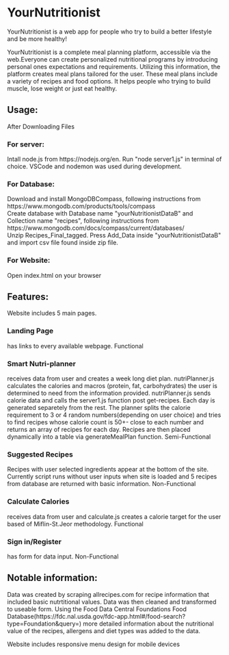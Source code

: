 # YourNutritionist
YourNutritionist is a web app for people who try to build a better lifestyle and be more healthy!

YourNutritionist is a complete meal planning platform,
accessible via the web.Everyone can create personalized nutritional programs by introducing personal ones
expectations and requirements. Utilizing this information, the platform creates
meal plans tailored for the user. These meal plans include a variety of recipes and food options. It helps people 
who trying to build muscle, lose weight or just eat healthy. 

<h2>Usage:</h2>
After Downloading Files
</br>
  <h3>For server:</h3> Intall node.js from https://nodejs.org/en. Run "node server1.js" in terminal of choice. VSCode and nodemon was used during development.
  <h3>For Database:</h3> Download and install MongoDBCompass, following instructions from https://www.mongodb.com/products/tools/compass <br/>
                         Create database with Database name "yourNutritionistDataB" and Collection name "recipes", following instructions from https://www.mongodb.com/docs/compass/current/databases/ <br/>
                         Unzip Recipes_Final_tagged. Press Add_Data inside "yourNutritionistDataB" and import csv file found inside zip file.
  <h3>For Website:</h3>  Open index.html on your browser



<h2>Features:</h2>
 Website includes 5 main pages.
 
 <h3>Landing Page</h3> has links to every available webpage.  Functional

 <h3>Smart Nutri-planner</h3> receives data from user and creates a week long diet plan. nutriPlanner.js calculates the calories and macros (protein, fat, carbohydrates) the user is 
    determined to need from the information provided. nutriPlanner.js sends calorie data and calls the server1.js function post get-recipes.
    Each day is generated separetely from the rest. The planner splits the calorie requirement to 3 or 4 random numbers(depending on user choice) 
    and tries to find recipes whose calorie count is 50+- close to each number and returns an array of recipes for each day. Recipes are then placed dynamically into a table via generateMealPlan function.
      Semi-Functional 

 <h3>Suggested Recipes</h3> Recipes with user selected ingredients appear at the bottom of the site. Currently script runs without user inputs when site is loaded and 5 recipes from database are returned with
    basic information.   Non-Functional

 <h3>Calculate Calories</h3> receives data from user and calculate.js creates a calorie target for the user based of Miflin-St.Jeor methodology.   Functional

 <h3>Sign in/Register</h3>has form for data input.   Non-Functional

<h2>Notable information:</h2>
 Data was created by scraping allrecipes.com for recipe information that included basic nutrtitional values. 
 Data was then cleaned and transformed to useable form. Using the Food Data Central Foundations Food Database(https://fdc.nal.usda.gov/fdc-app.html#/food-search?type=Foundation&query=) 
 more detailed information about the nutritional value of the recipes, allergens and diet types was added to the data.

 Website includes responsive menu design for mobile devices
 

 


                  
